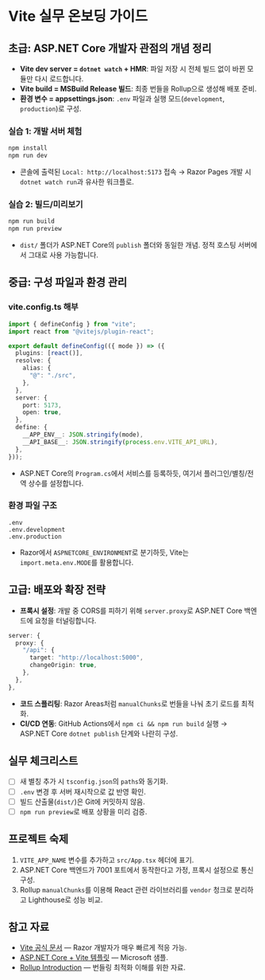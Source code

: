 ﻿# Vite 실무 온보딩 가이드

## 초급: ASP.NET Core 개발자 관점의 개념 정리
- **Vite dev server = `dotnet watch` + HMR**: 파일 저장 시 전체 빌드 없이 바뀐 모듈만 다시 로드합니다.
- **Vite build = MSBuild Release 빌드**: 최종 번들을 Rollup으로 생성해 배포 준비.
- **환경 변수 = appsettings.json**: `.env` 파일과 실행 모드(`development`, `production`)로 구성.

### 실습 1: 개발 서버 체험
```bash
npm install
npm run dev
```
- 콘솔에 출력된 `Local: http://localhost:5173` 접속 → Razor Pages 개발 시 `dotnet watch run`과 유사한 워크플로.

### 실습 2: 빌드/미리보기
```bash
npm run build
npm run preview
```
- `dist/` 폴더가 ASP.NET Core의 `publish` 폴더와 동일한 개념. 정적 호스팅 서버에서 그대로 사용 가능합니다.

## 중급: 구성 파일과 환경 관리
### vite.config.ts 해부
```ts
import { defineConfig } from "vite";
import react from "@vitejs/plugin-react";

export default defineConfig(({ mode }) => ({
  plugins: [react()],
  resolve: {
    alias: {
      "@": "./src",
    },
  },
  server: {
    port: 5173,
    open: true,
  },
  define: {
    __APP_ENV__: JSON.stringify(mode),
    __API_BASE__: JSON.stringify(process.env.VITE_API_URL),
  },
}));
```
- ASP.NET Core의 `Program.cs`에서 서비스를 등록하듯, 여기서 플러그인/별칭/전역 상수를 설정합니다.

### 환경 파일 구조
```
.env
.env.development
.env.production
```
- Razor에서 `ASPNETCORE_ENVIRONMENT`로 분기하듯, Vite는 `import.meta.env.MODE`를 활용합니다.

## 고급: 배포와 확장 전략
- **프록시 설정**: 개발 중 CORS를 피하기 위해 `server.proxy`로 ASP.NET Core 백엔드에 요청을 터널링합니다.
```ts
server: {
  proxy: {
    "/api": {
      target: "http://localhost:5000",
      changeOrigin: true,
    },
  },
},
```
- **코드 스플리팅**: Razor Areas처럼 `manualChunks`로 번들을 나눠 초기 로드를 최적화.
- **CI/CD 연동**: GitHub Actions에서 `npm ci && npm run build` 실행 → ASP.NET Core `dotnet publish` 단계와 나란히 구성.

## 실무 체크리스트
- [ ] 새 별칭 추가 시 `tsconfig.json`의 `paths`와 동기화.
- [ ] `.env` 변경 후 서버 재시작으로 값 반영 확인.
- [ ] 빌드 산출물(`dist/`)은 Git에 커밋하지 않음.
- [ ] `npm run preview`로 배포 상황을 미리 검증.

## 프로젝트 숙제
1. `VITE_APP_NAME` 변수를 추가하고 `src/App.tsx` 헤더에 표기.
2. ASP.NET Core 백엔드가 7001 포트에서 동작한다고 가정, 프록시 설정으로 통신 구성.
3. Rollup `manualChunks`를 이용해 React 관련 라이브러리를 `vendor` 청크로 분리하고 Lighthouse로 성능 비교.

## 참고 자료
- [Vite 공식 문서](https://vitejs.dev/guide/) — Razor 개발자가 매우 빠르게 적응 가능.
- [ASP.NET Core + Vite 템플릿](https://learn.microsoft.com/aspnet/core/spa/) — Microsoft 샘플.
- [Rollup Introduction](https://rollupjs.org/introduction/) — 번들링 최적화 이해를 위한 자료.
